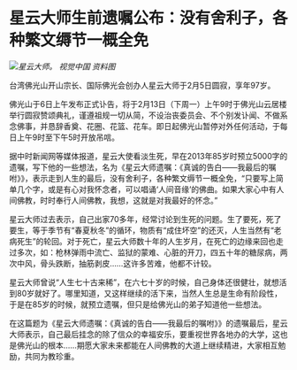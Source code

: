 # 星云大师生前遗嘱公布：没有舍利子，各种繁文缛节一概全免

![](https://inews.gtimg.com/newsapp_bt/0/15646927811/1000)_星云大师。 视觉中国 资料图_

台湾佛光山开山宗长、国际佛光会创办人星云大师于2月5日圆寂，享年97岁。

佛光山于6日上午发布正式讣告，将于2月13日（下周一）上午9时于佛光山云居楼举行圆寂赞颂典礼，谨遵祖规一切从简，不设治丧委员会、不个别发讣闻、不做系念佛事，并恳辞香奠、花圈、花篮、花车。即日起佛光山暂停对外任何活动，于每日上午9时至下午5时开放吊唁。

据中时新闻网等媒体报道，星云大使看淡生死，早在2013年85岁时预立5000字的遗嘱，写下他的一些想法，名为《星云大师遗嘱：《真诚的告白——我最后的嘱咐》》，表示走到人生的最后，没有舍利子，各种繁文缛节一概全免，“只要写上简单几个字，或是有心对我怀念者，可以唱诵‘人间音缘’的佛曲。如果大家心中有人间佛教，时时奉行人间佛教，我想，这就是对我最好的怀念。”

星云大师过去表示，自己出家70多年，经常讨论到生死的问题。生了要死，死了要生，等于季节有“春夏秋冬”的循环，物质有“成住坏空”的还灭，人生当然有“老病死生”的轮回。对于死亡，星云大师数十年的人生岁月，在死亡的边缘来回也走过多次，如：枪林弹雨中流亡、监狱的蒙难、心脏的开刀，四五十年的糖尿病，两次中风，骨头跌断，抽筋剥皮……这许多苦难，他都不计较。

星云大师曾说“人生七十古来稀”，在六七十岁的时候，自己身体还很健壮，就想活到80岁就好了。哪里知道，又这样继续的活下来，当然人生总是生命有阶段性，于是在85岁的时候，就预立遗嘱，但只是给佛光山的弟子知道他一些想法。

在这篇题为《星云大师遗嘱：《真诚的告白——我最后的嘱咐》》的遗嘱最后，星云大师表示，自己最后挂念的除了信众的幸福安乐，要重视世界各地办的大学，这也是佛光山的根本……期愿大家未来都能在人间佛教的大道上继续精进，大家相互勉励，共同为教珍重。

